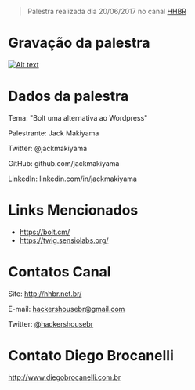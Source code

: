 > Palestra realizada dia 20/06/2017 no canal [HHBR](https://www.youtube.com/channel/UCh1xOy7SP_KyRn4wTNVvFHw)

# Gravação da palestra
[![Alt text](https://i.ytimg.com/vi/2CN3eV_tavM/hqdefault.jpg)](https://www.youtube.com/watch?v=2CN3eV_tavM)

# Dados da palestra

Tema: "Bolt uma alternativa ao Wordpress"

Palestrante: Jack Makiyama

Twitter: @jackmakiyama

GitHub: github.com/jackmakiyama

LinkedIn: linkedin.com/in/jackmakiyama

# Links Mencionados

- https://bolt.cm/
- https://twig.sensiolabs.org/

# Contatos Canal
Site: http://hhbr.net.br/

E-mail: hackershousebr@gmail.com

Twitter: [@hackershousebr](twitter.com/hackershousebr)

# Contato Diego Brocanelli
http://www.diegobrocanelli.com.br